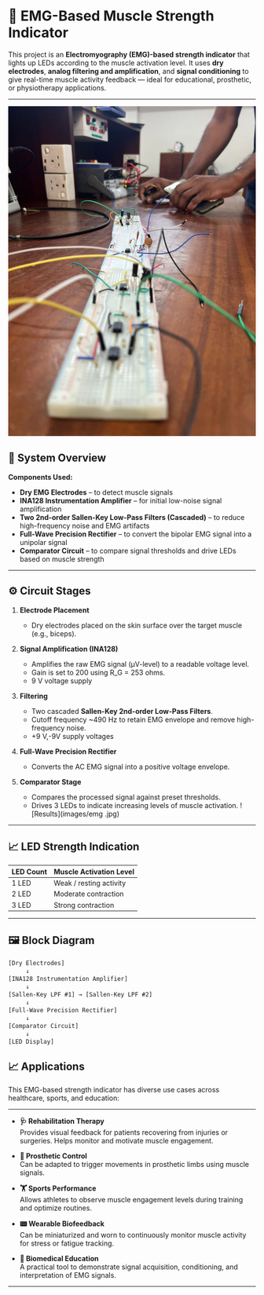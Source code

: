 # 💪 EMG-Based Muscle Strength Indicator

This project is an **Electromyography (EMG)-based strength indicator** that lights up LEDs according to the muscle activation level. It uses **dry electrodes**, **analog filtering and amplification**, and **signal conditioning** to give real-time muscle activity feedback — ideal for educational, prosthetic, or physiotherapy applications.

---
![Device Image](images/welcome.jpg)
## 🔧 System Overview

**Components Used:**
- **Dry EMG Electrodes** – to detect muscle signals
- **INA128 Instrumentation Amplifier** – for initial low-noise signal amplification
- **Two 2nd-order Sallen-Key Low-Pass Filters (Cascaded)** – to reduce high-frequency noise and EMG artifacts
- **Full-Wave Precision Rectifier** – to convert the bipolar EMG signal into a unipolar signal
- **Comparator Circuit** – to compare signal thresholds and drive LEDs based on muscle strength

---

## ⚙️ Circuit Stages

1. **Electrode Placement**
   - Dry electrodes placed on the skin surface over the target muscle (e.g., biceps).

2. **Signal Amplification (INA128)**
   - Amplifies the raw EMG signal (µV-level) to a readable voltage level.
   - Gain is set to 200 using R_G = 253 ohms.
   - 9 V voltage supply

3. **Filtering**
   - Two cascaded **Sallen-Key 2nd-order Low-Pass Filters**.
   - Cutoff frequency ~490 Hz to retain EMG envelope and remove high-frequency noise.
   - +9 V,-9V supply voltages

4. **Full-Wave Precision Rectifier**
   - Converts the AC EMG signal into a positive voltage envelope.

5. **Comparator Stage**
   - Compares the processed signal against preset thresholds.
   - Drives 3 LEDs to indicate increasing levels of muscle activation.
![Results](images/emg .jpg)
---



## 📈 LED Strength Indication

| LED Count | Muscle Activation Level |
|-----------|--------------------------|
| 1 LED     | Weak / resting activity  |
| 2 LED  | Moderate contraction     |
| 3 LED  | Strong contraction       |

---

## 🖼️ Block Diagram

```plaintext
[Dry Electrodes] 
     ↓
[INA128 Instrumentation Amplifier]
     ↓
[Sallen-Key LPF #1] → [Sallen-Key LPF #2]
     ↓
[Full-Wave Precision Rectifier]
     ↓
[Comparator Circuit]
     ↓
[LED Display]
```
## 📈 Applications

This EMG-based strength indicator has diverse use cases across healthcare, sports, and education:

---

- **🩺 Rehabilitation Therapy**  
  Provides visual feedback for patients recovering from injuries or surgeries. Helps monitor and motivate muscle engagement.

- **🦿 Prosthetic Control**  
  Can be adapted to trigger movements in prosthetic limbs using muscle signals.

- **🏋️ Sports Performance**  
  Allows athletes to observe muscle engagement levels during training and optimize routines.

- **📟 Wearable Biofeedback**  
  Can be miniaturized and worn to continuously monitor muscle activity for stress or fatigue tracking.

- **🏫 Biomedical Education**  
  A practical tool to demonstrate signal acquisition, conditioning, and interpretation of EMG signals.

---

